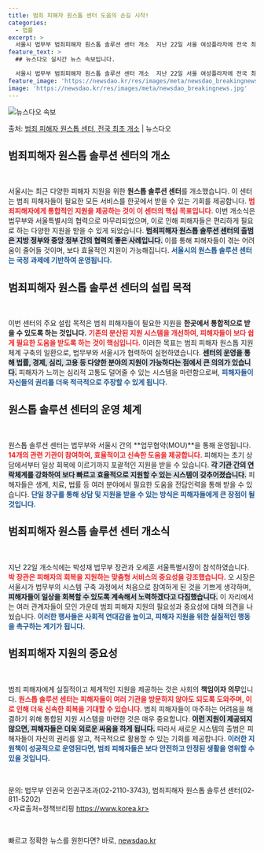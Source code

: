 ```yaml
---
title: 범죄 피해자 원스톱 센터 도움의 손길 시작!
categories:
  - 법률
excerpt: >
  서울시 법무부 범죄피해자 원스톱 솔루션 센터 개소  지난 22일 서울 여성플라자에 전국 최초로 범죄피해자 원…
feature_text: >
  ## 뉴스다오 실시간 뉴스 속보입니다.

  서울시 법무부 범죄피해자 원스톱 솔루션 센터 개소  지난 22일 서울 여성플라자에 전국 최초로 범죄피해자 원…
feature_image: 'https://newsdao.kr/res/images/meta/newsdao_breakingnews.jpg'
image: 'https://newsdao.kr/res/images/meta/newsdao_breakingnews.jpg'
---
```


![뉴스다오 속보](https://newsdao.kr/res/images/meta/newsdao_breakingnews.jpg)

<p>출처: <a href="https://newsdao.kr/5009" rel="dofollow">범죄 피해자 원스톱 센터, 전국 최초 개소</a> | 뉴스다오</p>

<h2 data-ke-size="size26">범죄피해자 원스톱 솔루션 센터의 개소</h2>

<p data-ke-size="size16">&nbsp;</p>

서울시는 최근 다양한 피해자 지원을 위한 **원스톱 솔루션 센터**를 개소했습니다. 이 센터는 범죄 피해자들이 필요한 모든 서비스를 한곳에서 받을 수 있는 기회를 제공합니다. <b><span style="color: #ee2323;">범죄피해자에게 통합적인 지원을 제공하는 것이 이 센터의 핵심 목표입니다.</span></b> 이번 개소식은 법무부와 서울특별시의 협력으로 마무리되었으며, 이로 인해 피해자들은 편리하게 필요로 하는 다양한 지원을 받을 수 있게 되었습니다. <b><span style="background-color: #21538527;">범죄피해자 원스톱 솔루션 센터의 출범은 지방 정부와 중앙 정부 간의 협력의 좋은 사례입니다.</span></b> 이를 통해 피해자들이 겪는 어려움이 줄어들 것이며, 보다 효율적인 지원이 가능해집니다. <b><span style="color: #1a5490;">서울시의 원스톱 솔루션 센터는 국정 과제에 기반하여 운영됩니다.</span></b>

<h2 data-ke-size="size26">범죄피해자 원스톱 솔루션 센터의 설립 목적</h2>

<p data-ke-size="size16">&nbsp;</p>

이번 센터의 주요 설립 목적은 범죄 피해자들이 필요한 지원을 **한곳에서 통합적으로 받을 수 있도록 하는 것입니다.** <b><span style="color: #ee2323;">기존의 분산된 지원 시스템을 개선하여, 피해자들이 보다 쉽게 필요한 도움을 받도록 하는 것이 핵심입니다.</span></b> 이러한 목표는 범죄 피해자 원스톱 지원체계 구축의 일환으로, 법무부와 서울시가 협력하여 실현하였습니다. <b><span style="background-color: #21538527;">센터의 운영을 통해 법률, 경제, 심리, 고용 등 다양한 분야의 지원이 가능하다는 점에서 큰 의의가 있습니다.</span></b> 피해자가 느끼는 심리적 고통도 덜어줄 수 있는 시스템을 마련함으로써, <b><span style="color: #1a5490;">피해자들이 자신들의 권리를 더욱 적극적으로 주장할 수 있게 됩니다.</span></b>

<h2 data-ke-size="size26">원스톱 솔루션 센터의 운영 체계</h2>

<p data-ke-size="size16">&nbsp;</p>

원스톱 솔루션 센터는 법무부와 서울시 간의 **업무협약(MOU)**을 통해 운영됩니다. <b><span style="color: #ee2323;">14개의 관련 기관이 참여하여, 효율적이고 신속한 도움을 제공합니다.</span></b> 피해자는 초기 상담에서부터 일상 회복에 이르기까지 포괄적인 지원을 받을 수 있습니다. <b><span style="background-color: #21538527;">각 기관 간의 연락체계를 강화하여 보다 빠르고 효율적으로 지원할 수 있는 시스템이 갖추어졌습니다.</span></b> 피해자들은 생계, 치료, 법률 등 여러 분야에서 필요한 도움을 전담인력을 통해 받을 수 있습니다. <b><span style="color: #1a5490;">단일 창구를 통해 상담 및 지원을 받을 수 있는 방식은 피해자들에게 큰 장점이 될 것입니다.</span></b>

<h2 data-ke-size="size26">범죄피해자 원스톱 솔루션 센터 개소식</h2>

<p data-ke-size="size16">&nbsp;</p>

지난 22일 개소식에는 박성재 법무부 장관과 오세훈 서울특별시장이 참석하였습니다. <b><span style="color: #ee2323;">박 장관은 피해자의 회복을 지원하는 맞춤형 서비스의 중요성을 강조했습니다.</span></b> 오 시장은 서울시가 법무부의 시스템 구축 과정에서 처음으로 참여하게 된 것을 기쁘게 생각하며, <b><span style="background-color: #21538527;">피해자들이 일상을 회복할 수 있도록 계속해서 노력하겠다고 다짐했습니다.</span></b> 이 자리에서는 여러 관계자들이 모인 가운데 범죄 피해자 지원의 필요성과 중요성에 대해 의견을 나눴습니다. <b><span style="color: #1a5490;">이러한 행사들은 사회적 연대감을 높이고, 피해자 지원을 위한 실질적인 행동을 촉구하는 계기가 됩니다.</span></b>

<h2 data-ke-size="size26">범죄피해자 지원의 중요성</h2>

<p data-ke-size="size16">&nbsp;</p>

범죄 피해자에게 실질적이고 체계적인 지원을 제공하는 것은 사회의 **책임이자 의무**입니다. <b><span style="color: #ee2323;">원스톱 솔루션 센터는 피해자들이 여러 기관을 방문하지 않아도 되도록 도와주며, 이로 인해 더욱 신속한 회복을 기대할 수 있습니다.</span></b> 범죄 피해자들이 마주하는 어려움을 해결하기 위해 통합된 지원 시스템을 마련한 것은 매우 중요합니다. <b><span style="background-color: #21538527;">이런 지원이 제공되지 않으면, 피해자들은 더욱 외로운 싸움을 하게 됩니다.</span></b> 따라서 새로운 시스템의 출범은 피해자들이 자신의 권리를 알고, 적극적으로 활용할 수 있는 기회를 제공합니다. <b><span style="color: #1a5490;">이러한 지원책이 성공적으로 운영된다면, 범죄 피해자들은 보다 안전하고 안정된 생활을 영위할 수 있을 것입니다.</span></b>

<p data-ke-size="size16">&nbsp;</p>

문의: 법무부 인권국 인권구조과(02-2110-3743), 범죄피해자 원스톱 솔루션 센터(02-811-5202)  
<자료출처=정책브리핑 https://www.korea.kr>

<p data-ke-size="size16">&nbsp;</p> 

빠르고 정확한 뉴스를 원한다면? 바로, <a href="https://newsdao.kr" rel="dofollow">newsdao.kr</a>


